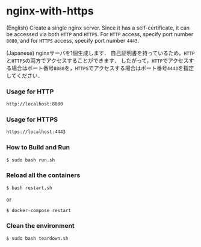 
# nginx-with-https

(English)
Create a single nginx server.
Since it has a self-certificate, it can be accessed via both ```HTTP``` and ```HTTPS```.
For ```HTTP``` access, specify port number ```8080```, and for ```HTTPS``` access, specify port number ```4443```.

(Japanese)
nginxサーバを1個生成します．
自己証明書を持っているため，```HTTP```と```HTTPS```の両方でアクセスすることができます．
したがって，```HTTP```でアクセスする場合はポート番号```8080```を，```HTTPS```でアクセスする場合はポート番号```4443```を指定してください．


### Usage for HTTP
```sh
http://localhost:8080
```

### Usage for HTTPS
```sh
https://localhost:4443
```

### How to Build and Run
```sh
$ sudo bash run.sh
```

### Reload all the containers
```sh
$ bash restart.sh
```
  or
```sh
$ docker-compose restart
```

### Clean the environment
```sh
$ sudo bash teardown.sh
```
